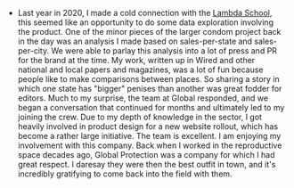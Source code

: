 * Last year in 2020, I made a cold connection with the [Lambda School](https://lambdaschool.com/), this seemed like an opportunity to do some data exploration involving the product. One of the minor pieces of the larger condom project back in the day was an analysis I made based on sales-per-state and sales-per-city. We were able to parlay this analysis into a lot of press and PR for the brand at the time. My work, written up in Wired and other national and local papers and magazines, was a lot of fun because people like to make comparisons between places. So sharing a story in which one state has "bigger" penises than another was great fodder for editors. Much to my surprise, the team at Global responded, and we began a conversation that continued for months and ultimately led to my joining the crew.  Due to my depth of knowledge in the sector, I got heavily involved in product design for a new website rollout, which has become a rather large initiative. The team is excellent. I am enjoying my involvement with this company. Back when I worked in the reproductive space decades ago, Global Protection was a company for which I had great respect. I daresay they were then the best outfit in town, and it's incredibly gratifying to come back into the field with them.